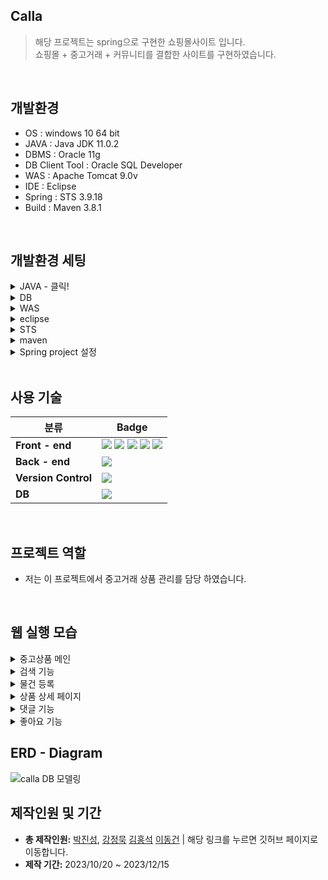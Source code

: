 ## Calla

> 해당 프로젝트는 spring으로 구현한 쇼핑몰사이트 입니다.
> <br>
> 쇼핑몰 + 중고거래 + 커뮤니티를 결합한 사이트를 구현하였습니다.
<br>

## 개발환경
  - OS : windows 10 64 bit
  - JAVA : Java JDK 11.0.2
  - DBMS : Oracle 11g
  - DB Client Tool : Oracle SQL Developer
  - WAS : Apache Tomcat 9.0v
  - IDE : Eclipse
  - Spring : STS 3.9.18
  - Build : Maven 3.8.1
    
<br>

## 개발환경 세팅
<details>
<summary>JAVA - 클릭!</summary>
1. <a href="https://jdk.java.net/archive/">JDK 11.0.2</a> 설치 및 압축 풀기<br/>
2. 환경 변수 설정 [내 pc] -> [속성] -> [고급 시스템 설정] -> [고급] -> [환경 변수] 탭 <br/> 
&nbsp;&nbsp;[사용자 변수] -> [새로 만들기] (변수 명: JAVA_HOME / 변수 값 : jdk-11.0.2 폴더가 존재하는 경로 ex) C:\Program Files\jdk-11.0.2) <br/>
&nbsp;&nbsp;[시스템 변수] -> [Path] -> [편집] -> [새로 만들기] -> [%JAVA_HOME%\bin\] -> [확인] <br/>
  * 설정확인 : [cmd](관리자 권한) -> java -version
</details>

<details>
<summary>DB</summary>
1. <a href="https://www.oracle.com/database/technologies/xe-prior-release-downloads.html">Oracle Database 11g Express Edition Release 11.2.0.2.0</a> 설치 및 exe 파일 실행 <br/>
2. 윈도우 시작창에서 Run SQL Command Line 선택 <br/>
&nbsp;&nbsp;● conn /as sysdba로 접속 <br/>
&nbsp;&nbsp;● CREATE scott IDENTIFIED BY tiger <br/>
&nbsp;&nbsp;● GRANT CONNECT, DBA, RESOURCE TO scott <br/>
3. <a href="https://www.oracle.com/tools/downloads/sqldev-downloads.html">SQL developer Windows 32-bit/64-bit</a> 설치 (자바 8이상 설치되어 있는 경우) 및 실행 <br/>
4. 호스트, 포트, SID를 다음과 같이 입력하고 접속 클릭 <br/>
   <img loading="lazy" src="https://github.com/superDDangKong/Calla/assets/140034486/61b774d8-123b-45fa-a35d-0d25efdd2645">
</details>

<details>
<summary>WAS</summary>
1. <a href="https://tomcat.apache.org/download-90.cgi">Apache Tomcat 9.0</a> 설치
</details>

<details>
<summary>eclipse</summary>
1. <a href="https://www.eclipse.org/downloads/">Eclipse IDE for Enterprise Java and Web Developers</a> 설치 및 압축 해제 <br/>
2. eclipse.isi 파일 열기 <br/>
&nbsp;&nbsp;● -vm [설치된 jdk 경로]\bin 변경<br/>
&nbsp;&nbsp;● -Dosgi.requiredJavaVersion = 11 변경<br/>
</details>

<details>
<summary>STS</summary>
1. <a href="https://github.com/spring-attic/toolsuite-distribution/wiki/Spring-Tool-Suite-3">STS 3.9.18 full distribution on Eclipse 4.21.zip</a> 설치 및 압축 해제 <br/>
2. sts.isi 파일 열기 <br/>
&nbsp;&nbsp;● -vm [설치된 jdk 경로]/bin/javaw.exe 변경<br/>
&nbsp;&nbsp;● -Dosgi.requiredJavaVersion = 11 변경<br/>
</details>

<details>
<summary>maven</summary>
1.<a href="https://maven.apache.org/download.cgi"> apache-maven-x.x.x.bin.zip</a> 설치 및 압축 해제 <br/>
2. apache-maven-x.x.x 폴더를 C:\Study 폴더로 복사(폴더 생성) <br/>
3. 환경 변수 설정 [내 pc] -> [속성] -> [고급 시스템 설정] -> [고급] -> [환경 변수] -> [시스템 변수] -> [path] -> <br/>
  ‘C:\Study\apache-maven-x.x.x\bin 경로 추가 <br/>
4. 오라클 설치된 경로 확인 ex) C:\oraclexe\app\oracle\product\11.2.0\server\jdbc\lib\ojdbc6.jar <br/>
5. 아래 코드를 cmd 화면에서 실행하여 Oracle JDBC driver를 로컬 메이븐 저장소에 추가 <br/>
  
```
mvn install:install-file
-Dfile=C:\oraclexe\app\oracle\product\11.2.0\server\jdbc\lib\ojdbc6.jar
-DgroupId=com.oracle -DartifactId=ojdbc6 -Dversion=11.2.0
-Dpackaging=jar 
```
BUILD SUCCESS가 뜨면 설치 성공
</details>

<details>
<summary>Spring project 설정</summary>
1. Project → Properties → Project Facets → Dynamic Web Module Version 4.0 & Java Version 11로 변경 <br/>
2. Project → Properties → Server → 서버 선택 <br/>
&nbsp;&nbsp;Project → Properties → Targeted Runtimes → Apache Tomcat v9.0 선택<br/>
3. xml 설정 (현 프로젝트 코드 참고) <br/>
4. (Maven Update 수행)프로젝트 마우스 오른쪽 클릭 -> Maven -> Update Project <br/>

</details>

<br>

## 사용 기술

| 분류                 | Badge                                                                                                                                                                                                                                                                                                                                                                                                                                                                                                                                            |
| -------------------- | ------------------------------------------------------------------------------------------------------------------------------------------------------------------------------------------------------------------------------------------------------------------------------------------------------------------------------------------------------------------------------------------------------------------------------------------------------------------------------------------------------------------------------------------------ |
| **Front - end**      | <img src="https://img.shields.io/badge/HTML5-E34F26?style=flat-square&amp;logo=html5&amp;logoColor=white"> <img src="https://img.shields.io/badge/css3-1572B6?style=flat-square&logo=css3&logoColor=white"> <img src="https://img.shields.io/badge/javascript-F7DF1E?style=flat-square&logo=javascript&logoColor=white"> <img src="https://img.shields.io/badge/jQuery-0769AD?style=flat-square&amp;logo=jQuery&amp;logoColor=white"> <img src="https://img.shields.io/badge/bootstrap-7952B3?style=flat-square&logo=bootstrap&logoColor=white"> |
| **Back - end**       | <img src="https://img.shields.io/badge/Spring-6DB33F?style=flat-square&amp;logo=Spring&amp;logoColor=white">                                                                                                                                                                                                                                                                                                                                                                                                                                     |
| **Version Control**  | <img src="https://img.shields.io/badge/git-F05032?style=flat-square&logo=git&logoColor=white">                                                                                                                                                                                                                                                                                                                                                                                                                                                   |
| **DB**               | <img src="https://img.shields.io/badge/ORACLE-F80000?style=flat-square&logo=oracle&logoColor=white">    

<br>

## 프로젝트 역할
 - 저는 이 프로젝트에서 중고거래 상품 관리를 담당 하였습니다.

<br>


## 웹 실행 모습
<details> 
  <summary> 중고상품 메인 </summary> 
  <br>
  <p>
    1. 중고상품의 전체 조회가 가능합니다.<br/>
    2. 상품검색 기능(카테고리, 상품이름)이 포함되어 있습니다.<br/>
    3. 상품별 네비게이션바가 있습니다.<br/>
    4. 상품 좋아요, 최신순 나열이 가능합니다.
  </p>
  <img loading="lazy" src="https://github.com/prodo813/Calla/assets/66214385/265e1976-55a6-4671-81bc-e6d208cdd88a" width="1000px">
  <br>
</details>

<details> 
  <summary> 검색 기능 </summary> 
  <br>
  <p>
    1. 검색창에 상품이름(keyword)으로 검색시 keyword가 포함된 모든 상품 조회 .<br/>
    2. 네비게이션 기능을 통해 카테고리 클릭시 해당 카테고리 상품만 조회.<br/>
    3. 신상품 나열시 등록된지 2일 이하인 상품만 조회.<br/>
    4. 좋아요 순 나열시 좋아요가 많은 순서대로 상품 조회.<br/>
  </p>
  - 검색예시 1
  <img loading="lazy" src="https://github.com/prodo813/Calla/assets/66214385/8d1ec6db-4b47-4386-9e39-e716bc5f5ec7" width="1000px">
  <br>
  - 검색예시 2
  <img loading="lazy" src="https://github.com/prodo813/Calla/assets/66214385/bc77120b-7203-48fb-9eaf-280dc99d8aed" width="1000px">
  <br>
</details>

<details>
  <summary> 물건 등록 </summary> 
  <br>
  <p>
    1. 중고거래 탭에서는 자신이 올리고 싶은 상품 직접 등록.<br/>
    2. Session에 로그인 정보가 없을 시 상품등록 버튼 안보임.<br/>
    3. 상품등록 버튼을 누를시 상품 정보를 기재하는 페이지로 이동.<br/>
    4. 주소 입력시 다음 주소 api를 이용하여 작성자 주소 상세 개입 가능.<br/>
    4. 상품의 이미지 삽입.<br/>
  </p>
  - 물건 등록 예시1
  <img loading="lazy" src="https://github.com/prodo813/Calla/assets/66214385/1acae338-05e7-4762-82c3-af9cdadf19ab" width="1000px">
  <br>
  - 물건 등록 예시2 
  <img loading="lazy" src="https://github.com/prodo813/Calla/assets/66214385/f22d126e-48dc-4ffb-b11b-9cb3abaebe71" width="1000px">
  <br>
</details>

<details>
  <summary> 상품 상세 페이지 </summary> 
  <br>
  <p>
    1. 상품의 상세 페이지에서는 상품의 정보를 확인 가능.<br/>
    2. 상품의 수정 삭제 가능(해당 상품 판매자만).<br/>
    3. 상품 댓글 달기.<br/>
    4. 상품 판매자와 대댓글을 통한 가격문의 가능.<br/>
    4. 상품 좋아요 기능.<br/>
    5. 추천 상품 보기(같은 카테고리).<br/>
  </p>
  - 상품 상세 페이지 예시1
  <img loading="lazy" src="https://github.com/prodo813/Calla/assets/66214385/2ea10af8-872c-4cea-93df-23e37177a4d5" width="1000px">
  <br>
  - 상품 상세 페이지 예시2
  <img loading="lazy" src="https://github.com/prodo813/Calla/assets/66214385/0a7bcce7-43e8-47e5-946e-64bce2ddd2a4" width="1000px">
  <br>
</details>

<details>
  <summary> 댓글 기능 </summary> 
  <br>
  <p>
    1. 로그인 하지 않았을시 댓글 입력 불가능.<br/>
    2. 댓글 입력, 수정 삭제 시 alert창.<br/>
    3. 비밋 댓글 체크시 해당 상품 판매자와 댓글 작성자만 댓글 읽기 가능 나머지는 비밀 댓글로 보임.<br/>
  </p>
  - 댓글 예시1
  <img loading="lazy" src="https://github.com/prodo813/Calla/assets/66214385/ccadc2e5-b933-43c5-b41a-07c5ee87d5c0" width="1000px">
  <br>
  - 댓글 예시2
  <img loading="lazy" src="https://github.com/prodo813/Calla/assets/66214385/d542775b-b6be-4627-90c4-b0ed5d4373d1" width="1000px">
  <br>
  - 댓글 예시3
  <img loading="lazy" src="https://github.com/prodo813/Calla/assets/66214385/f8482cd3-3c19-47c1-90e0-f4e6c5df741e" width="1000px">
  <br>
</details>

<details>
  <summary> 좋아요 기능 </summary> 
  <br>
  <p>
    1. 상품의 좋아요 기능 추가.<br/>
    2. 한 상품에 좋아요를 눌렀으면 좋아요 버튼이 좋아요 취소 버튼으로 변화.<br/>
    3. 해당 상품 아이디값과 현재 로그인세션에 있는 아이디가 uProductLikeid를 가지고 있지 않을때만 좋아요 버튼이 그렇지 않을시 좋아요 취소로 보이도록 구성 .<br/>
  </p>
  - 댓글 예시1
  <img loading="lazy" src="https://github.com/prodo813/Calla/assets/66214385/f2958f0a-d7d8-4741-9ad9-75bb8acec75f" width="1000px">
  <br>
 
</details>




## ERD - Diagram

![calla DB 모델링](https://github.com/superDDangKong/Calla/assets/140034486/f616b63f-72bd-493e-adb0-2a521e5c6aab)

## 제작인원 및 기간

- **총 제작인원:** <a href="https://github.com/superDDangKong">박진성</a>, <a href="https://github.com/cocobono1">강정묵</a> <a href="https://github.com/prodo813">김홍석</a> <a href="https://github.com/DongGun01">이동건</a> | 해당 링크를 누르면 깃허브 페이지로 이동합니다.
- **제작 기간:** 2023/10/20 ~ 2023/12/15

